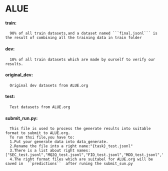 # ALUE
#### train:  
      90% of all train datasets,and a dataset named ```final.jsonl``` is the result of combining all the training data in train folder  

#### dev:  
      10% of all train datasets which are made by ourself to verify our results.

#### original_dev:   
      Original dev datasets from ALUE.org  

#### test:  
      Test datasets from ALUE.org  

#### submit_run.py:  
      This file is used to process the generate results into suitable format to submit to ALUE.org.  
      To run thsi file,you have to:  
      1.Put your generate data into data_generate.  
      2.Rename the file into a right name:"{task}_test.jsonl"  
      3.There is a list about right names:["SEC_test.jsonl","MQ2Q_test.jsonl","FID_test.jsonl","MDD_test.jsonl","OOLD_test.jsonl","OHSD_test.jsonl","SVREG_test.jsonl","XNLI_test.jsonl","DIAG_test.jsonl"]  
      4.The right format files which are suitabel for ALUE.org will be saved in  ``predictions``  after runing the submit_sun.py
